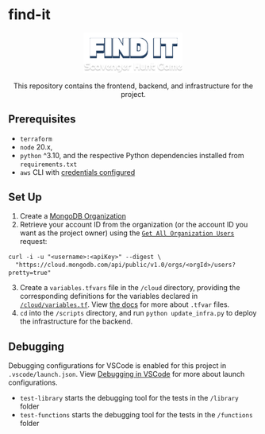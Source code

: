 # find-it

<p align="center">
<img width="200" alt="Screen Shot 2023-03-22 at 11 59 37 PM" src="./assets/logo.svg" />
</p>

<p align="center">
This repository contains the frontend, backend, and infrastructure for the project.
</p>

## Prerequisites

- `terraform`
- `node` 20.x,
- `python` ^3.10, and the respective Python dependencies installed from `requirements.txt`
- `aws` CLI with [credentials configured](https://docs.aws.amazon.com/cli/latest/userguide/cli-configure-files.html)

## Set Up

1. Create a [MongoDB Organization](https://www.mongodb.com/docs/cloud-manager/tutorial/manage-organizations/#create-an-organization)
2. Retrieve your account ID from the organization (or the account ID you want as the project owner) using the [`Get All Organization Users`](https://www.mongodb.com/docs/cloud-manager/reference/api/organizations/organization-get-all-users/) request:

```
curl -i -u "<username>:<apiKey>" --digest \
  "https://cloud.mongodb.com/api/public/v1.0/orgs/<orgId>/users?pretty=true"
```

3. Create a `variables.tfvars` file in the `/cloud` directory, providing the corresponding definitions for the variables declared in [`/cloud/variables.tf`](/cloud/variables.tf). View [the docs](https://developer.hashicorp.com/terraform/language/values/variables#variable-definitions-tfvars-files) for more about `.tfvar` files.
4. `cd` into the `/scripts` directory, and run `python update_infra.py` to deploy the infrastructure for the backend.

## Debugging

Debugging configurations for VSCode is enabled for this project in `.vscode/launch.json`. View [Debugging in VSCode](https://code.visualstudio.com/docs/editor/debugging) for more about launch configurations.

- `test-library` starts the debugging tool for the tests in the `/library` folder
- `test-functions` starts the debugging tool for the tests in the `/functions` folder
